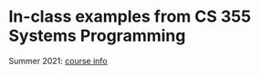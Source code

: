 # In-class examples from CS 355 Systems Programming

Summer 2021: [course info](https://cs.ccsu.edu/~stan/classes/CS355/CS355-SU21.html)